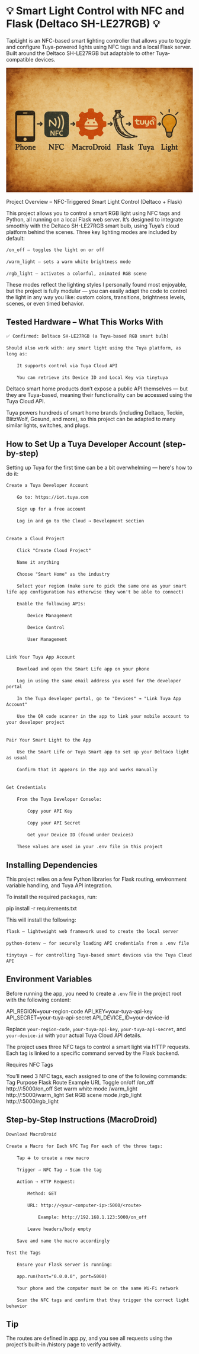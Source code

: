 # 💡 Smart Light Control with NFC and Flask (Deltaco SH-LE27RGB) 💡


TapLight is an NFC-based smart lighting controller that allows you to toggle and configure Tuya-powered lights using NFC tags and a local Flask server.
Built around the Deltaco SH-LE27RGB but adaptable to other Tuya-compatible devices.


![Communication Flow](static/images/intro.png)


Project Overview – NFC-Triggered Smart Light Control (Deltaco + Flask)

This project allows you to control a smart RGB light using NFC tags and Python, all running on a local Flask web server.
It’s designed to integrate smoothly with the Deltaco SH-LE27RGB smart bulb, using Tuya’s cloud platform behind the scenes.
Three key lighting modes are included by default:

    /on_off – toggles the light on or off

    /warm_light – sets a warm white brightness mode

    /rgb_light – activates a colorful, animated RGB scene


These modes reflect the lighting styles I personally found most enjoyable,
but the project is fully modular — you can easily adapt the code to control the light in any way you like:
custom colors, transitions, brightness levels, scenes, or even timed behavior.


## Tested Hardware – What This Works With

    ✅ Confirmed: Deltaco SH-LE27RGB (a Tuya-based RGB smart bulb)

    Should also work with: any smart light using the Tuya platform, as long as:

        It supports control via Tuya Cloud API

        You can retrieve its Device ID and Local Key via tinytuya


Deltaco smart home products don’t expose a public API themselves —
but they are Tuya-based, meaning their functionality can be accessed using the Tuya Cloud API.

Tuya powers hundreds of smart home brands (including Deltaco, Teckin, BlitzWolf, Gosund, and more),
so this project can be adapted to many similar lights, switches, and plugs.


## How to Set Up a Tuya Developer Account (step-by-step)


Setting up Tuya for the first time can be a bit overwhelming — here's how to do it:

    Create a Tuya Developer Account

        Go to: https://iot.tuya.com

        Sign up for a free account

        Log in and go to the Cloud → Development section

    
    Create a Cloud Project

        Click "Create Cloud Project"
        
        Name it anything 
        
        Choose "Smart Home" as the industry

        Select your region (make sure to pick the same one as your smart life app configuration has otherwise they won't be able to connect)

        Enable the following APIs:

            Device Management

            Device Control

            User Management

    
    Link Your Tuya App Account

        Download and open the Smart Life app on your phone

        Log in using the same email address you used for the developer portal

        In the Tuya developer portal, go to "Devices" → "Link Tuya App Account"

        Use the QR code scanner in the app to link your mobile account to your developer project

    
    Pair Your Smart Light to the App

        Use the Smart Life or Tuya Smart app to set up your Deltaco light as usual

        Confirm that it appears in the app and works manually

    
    Get Credentials

        From the Tuya Developer Console:

            Copy your API Key

            Copy your API Secret

            Get your Device ID (found under Devices)

        These values are used in your .env file in this project

## Installing Dependencies

This project relies on a few Python libraries for Flask routing, environment variable handling, and Tuya API integration.

To install the required packages, run:

pip install -r requirements.txt

This will install the following:

    flask – lightweight web framework used to create the local server

    python-dotenv – for securely loading API credentials from a .env file

    tinytuya – for controlling Tuya-based smart devices via the Tuya Cloud API

## Environment Variables

Before running the app, you need to create a `.env` file in the project root with the following content:

API_REGION=your-region-code 
API_KEY=your-tuya-api-key 
API_SECRET=your-tuya-api-secret 
API_DEVICE_ID=your-device-id

Replace `your-region-code`, `your-tuya-api-key`, `your-tuya-api-secret`, and `your-device-id` with your actual Tuya Cloud API details.

The project uses three NFC tags to control a smart light via HTTP requests.
Each tag is linked to a specific command served by the Flask backend.

Requires NFC Tags

You’ll need 3 NFC tags, each assigned to one of the following commands:
Tag Purpose	Flask Route	Example URL
Toggle on/off	       /on_off	http://<your-ip>:5000/on_off
Set warm white mode	/warm_light	http://<your-ip>:5000/warm_light
Set RGB scene mode	/rgb_light	http://<your-ip>:5000/rgb_light


## Step-by-Step Instructions (MacroDroid)

    Download MacroDroid

    Create a Macro for Each NFC Tag For each of the three tags:

        Tap ➕ to create a new macro

        Trigger → NFC Tag → Scan the tag

        Action → HTTP Request:

            Method: GET

            URL: http://<your-computer-ip>:5000/<route>

                Example: http://192.168.1.123:5000/on_off

            Leave headers/body empty

        Save and name the macro accordingly

    Test the Tags

        Ensure your Flask server is running:

        app.run(host="0.0.0.0", port=5000)

        Your phone and the computer must be on the same Wi-Fi network

        Scan the NFC tags and confirm that they trigger the correct light behavior

## Tip

The routes are defined in app.py, and you see all requests using the project’s built-in /history page to verify activity.




